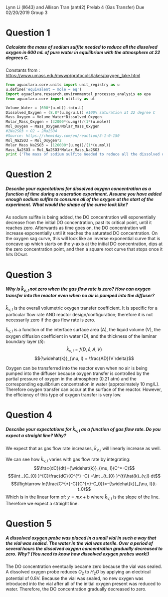 Lynn Li (ll643) and Allison Tran (ant42)
Prelab 4 (Gas Transfer)
Due 02/20/2019
Group 3

# Question 1
##### Calculate the mass of sodium sulfite needed to reduce all the dissolved oxygen in 600 mL of pure water in equilibrium with the atmosphere at 22 degrees C.

Constants from : https://www.umass.edu/mwwp/protocols/lakes/oxygen_lake.html
```python
from aguaclara.core.units import unit_registry as u
u.define('equivalent = mole = eq')
import aguaclara.research.environmental_processes_analysis as epa
from aguaclara.core import utility as ut

Volume_Water = (600*(u.mL)).to(u.L)
Dissolved_Oxygen = (8.8*(u.mg/u.L)) #100% saturation at 22 degree C
Mass_Oxygen = Volume_Water*Dissolved_Oxygen
Molar_Mass_Oxygen = (32000*(u.mg))/(1*(u.mole))
Mol_Oxygen = Mass_Oxygen/Molar_Mass_Oxygen
#2Na2SO3 + O2 → 2Na2SO4
#Source: https://chemiday.com/en/reaction/3-1-0-150
Mol_Na2SO3 = Mol_Oxygen*2
Molar_Mass_Na2SO3 = (126000*(u.mg))/(1*(u.mol))
Mass_Na2SO3 = Mol_Na2SO3*Molar_Mass_Na2SO3
print ('The mass of sodium sulfite needed to reduce all the dissolved oxygen in 600mL of pure water in equilibrium with the atmosphere at 22 degrees C is', ut.round_sf(Mass_Na2SO3,3),'.')
```

# Question 2
##### Describe your expectations for dissolved oxygen concentration as a function of time during a reaeration experiment. Assume you have added enough sodium sulfite to consume all of the oxygen at the start of the experiment. What would the shape of the curve look like?

As sodium sulfite is being added, the DO concentration will  exponentially decrease from the initial DO concentration, past its critical point, until it reaches zero. Afterwards as time goes on, the DO concentration will increase exponentially until it reaches the saturated DO concentration. On the oxygen sag curve, this will look like an inverse exponential curve that is concave up which starts on the y-axis at the initial DO concentration, dips at the zero concentration point, and then a square root curve that stops once it hits DOsat.

# Question 3
##### Why is ${\widehat{k}}_{\nu, l}$ not zero when the gas flow rate is zero? How can oxygen transfer into the reactor even when no air is pumped into the diffuser?

${\widehat{k}}_{\nu, l}$ is the overall volumetric oxygen transfer coefficient. It is specific for a particular flow rate AND reactor design/configuration; therefore it is not necessarily zero if the gas flow rate is zero.

${\widehat{k}}_{\nu, l}$ is a function of the interface surface area (A), the liquid volume (V), the oxygen diffusion coefficient in water (D), and the thickness of the laminar boundary layer ($\delta$):
$${\widehat{k}}_{\nu, l} = f(D, \delta, A, V)$$
$${\widehat{k}}_{\nu, l} = \frac{AD}{V \delta}$$

Oxygen can be transferred into the reactor even when no air is being pumped into the diffuser because oxygen transfer is controlled by the partial pressure of oxygen in the atmosphere (0.21 atm) and the corresponding equilibrium concentration in water (approximately 10 mg/L). Therefore oxygen transfer can occur at the surface of the reactor. However, the efficiency of this type of oxygen transfer is very low.

# Question 4
##### Describe your expectations for ${\widehat{k}}_{\nu, l}$ as a function of gas flow rate. Do you expect a straight line? Why?
We expect that as gas flow rate increases, ${\widehat{k}}_{\nu, l}$ will linearly increase as well.

We can see how ${\widehat{k}}_{\nu, l}$ varies with gas flow rate by integrating:
$$\frac{dC}{dt}={\widehat{k}}_{\nu, l}(C^*-C)$$
$$\int _{C_{0} }^{C}\frac{dC}{C^{*} -C}  =\int _{t_{0} }^{t}\hat{k}_{v,l} dt$$
$$\Rightarrow ln(\frac{C^{*}-C}{C^{*}-C_0})=-{\widehat{k}}_{\nu, l}(t-t_0)$$
Which is in the linear form of: $y=mx+b$ where ${\widehat{k}}_{\nu, l}$ is the slope of the line. Therefore we expect a straight line.

# Question 5
##### A dissolved oxygen probe was placed in a small vial in such a way that the vial was sealed. The water in the vial was sterile. Over a period of several hours the dissolved oxygen concentration gradually decreased to zero. Why? (You need to know how dissolved oxygen probes work!)

The DO concentration eventually became zero because the vial was sealed. A dissolved oxygen probe reduces $O_2$ to $H_2O$ by applying an electrical potential of 0.8V. Because the vial was sealed, no new oxygen was introduced into the vial after all of the initial oxygen present was reduced to water. Therefore, the DO concentration gradually decreased to zero.
